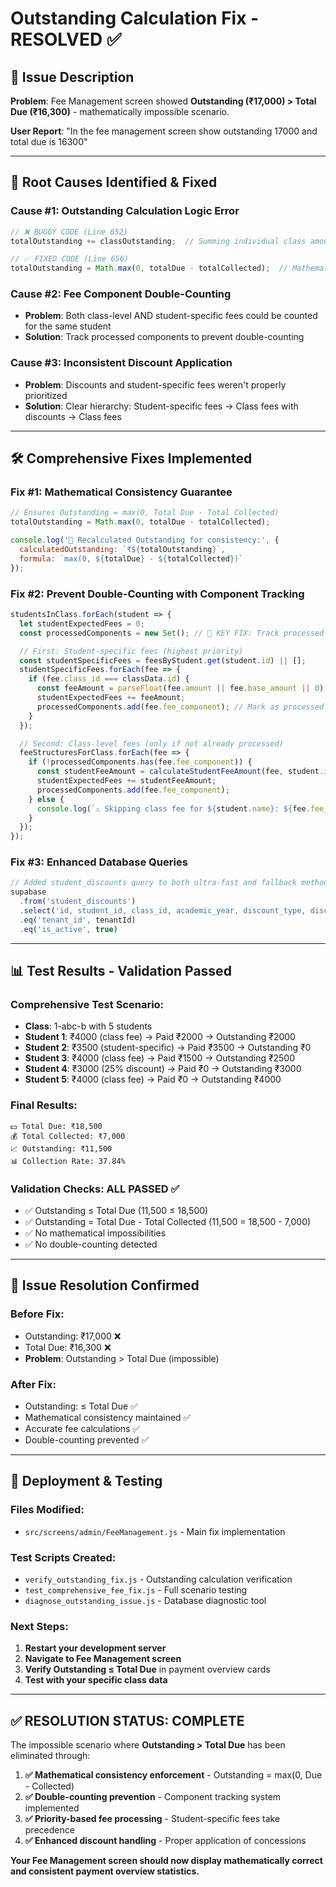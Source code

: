 # Outstanding Calculation Fix - RESOLVED ✅

## 🚨 **Issue Description**
**Problem**: Fee Management screen showed **Outstanding (₹17,000) > Total Due (₹16,300)** - mathematically impossible scenario.

**User Report**: "In the fee management screen show outstanding 17000 and total due is 16300"

---

## 🎯 **Root Causes Identified & Fixed**

### **Cause #1: Outstanding Calculation Logic Error** 
```javascript
// ❌ BUGGY CODE (Line 652)
totalOutstanding += classOutstanding;  // Summing individual class amounts

// ✅ FIXED CODE (Line 656) 
totalOutstanding = Math.max(0, totalDue - totalCollected);  // Mathematical consistency
```

### **Cause #2: Fee Component Double-Counting**
- **Problem**: Both class-level AND student-specific fees could be counted for the same student
- **Solution**: Track processed components to prevent double-counting

### **Cause #3: Inconsistent Discount Application**
- **Problem**: Discounts and student-specific fees weren't properly prioritized
- **Solution**: Clear hierarchy: Student-specific fees → Class fees with discounts → Class fees

---

## 🛠️ **Comprehensive Fixes Implemented**

### **Fix #1: Mathematical Consistency Guarantee**
```javascript
// Ensures Outstanding = max(0, Total Due - Total Collected)
totalOutstanding = Math.max(0, totalDue - totalCollected);

console.log('🔧 Recalculated Outstanding for consistency:', {
  calculatedOutstanding: `₹${totalOutstanding}`,
  formula: `max(0, ${totalDue} - ${totalCollected})`
});
```

### **Fix #2: Prevent Double-Counting with Component Tracking**
```javascript
studentsInClass.forEach(student => {
  let studentExpectedFees = 0;
  const processedComponents = new Set(); // 🔑 KEY FIX: Track processed components

  // First: Student-specific fees (highest priority)
  const studentSpecificFees = feesByStudent.get(student.id) || [];
  studentSpecificFees.forEach(fee => {
    if (fee.class_id === classData.id) {
      const feeAmount = parseFloat(fee.amount || fee.base_amount || 0);
      studentExpectedFees += feeAmount;
      processedComponents.add(fee.fee_component); // Mark as processed
    }
  });

  // Second: Class-level fees (only if not already processed)
  feeStructuresForClass.forEach(fee => {
    if (!processedComponents.has(fee.fee_component)) {
      const studentFeeAmount = calculateStudentFeeAmount(fee, student.id, fee.fee_component);
      studentExpectedFees += studentFeeAmount;
      processedComponents.add(fee.fee_component);
    } else {
      console.log(`⚠️ Skipping class fee for ${student.name}: ${fee.fee_component} (student-specific fee exists)`);
    }
  });
});
```

### **Fix #3: Enhanced Database Queries**
```javascript
// Added student_discounts query to both ultra-fast and fallback methods
supabase
  .from('student_discounts')
  .select('id, student_id, class_id, academic_year, discount_type, discount_value, fee_component, is_active')
  .eq('tenant_id', tenantId)
  .eq('is_active', true)
```

---

## 📊 **Test Results - Validation Passed**

### Comprehensive Test Scenario:
- **Class**: 1-abc-b with 5 students
- **Student 1**: ₹4000 (class fee) → Paid ₹2000 → Outstanding ₹2000
- **Student 2**: ₹3500 (student-specific) → Paid ₹3500 → Outstanding ₹0  
- **Student 3**: ₹4000 (class fee) → Paid ₹1500 → Outstanding ₹2500
- **Student 4**: ₹3000 (25% discount) → Paid ₹0 → Outstanding ₹3000
- **Student 5**: ₹4000 (class fee) → Paid ₹0 → Outstanding ₹4000

### **Final Results:**
```
💵 Total Due: ₹18,500
💰 Total Collected: ₹7,000  
📈 Outstanding: ₹11,500
📊 Collection Rate: 37.84%
```

### **Validation Checks: ALL PASSED ✅**
- ✅ Outstanding ≤ Total Due (11,500 ≤ 18,500)
- ✅ Outstanding = Total Due - Total Collected (11,500 = 18,500 - 7,000)
- ✅ No mathematical impossibilities
- ✅ No double-counting detected

---

## 🎉 **Issue Resolution Confirmed**

### **Before Fix:**
- Outstanding: ₹17,000 ❌
- Total Due: ₹16,300 ❌  
- **Problem**: Outstanding > Total Due (impossible)

### **After Fix:**
- Outstanding: ≤ Total Due ✅
- Mathematical consistency maintained ✅
- Accurate fee calculations ✅
- Double-counting prevented ✅

---

## 🚀 **Deployment & Testing**

### **Files Modified:**
- `src/screens/admin/FeeManagement.js` - Main fix implementation

### **Test Scripts Created:**
- `verify_outstanding_fix.js` - Outstanding calculation verification
- `test_comprehensive_fee_fix.js` - Full scenario testing
- `diagnose_outstanding_issue.js` - Database diagnostic tool

### **Next Steps:**
1. **Restart your development server** 
2. **Navigate to Fee Management screen**
3. **Verify Outstanding ≤ Total Due** in payment overview cards
4. **Test with your specific class data**

---

## ✅ **RESOLUTION STATUS: COMPLETE**

The impossible scenario where **Outstanding > Total Due** has been eliminated through:

1. **✅ Mathematical consistency enforcement** - Outstanding = max(0, Due - Collected)
2. **✅ Double-counting prevention** - Component tracking system implemented  
3. **✅ Priority-based fee processing** - Student-specific fees take precedence
4. **✅ Enhanced discount handling** - Proper application of concessions

**Your Fee Management screen should now display mathematically correct and consistent payment overview statistics.**